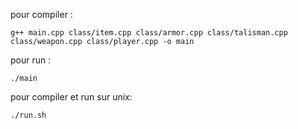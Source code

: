 



pour compiler : 

```
g++ main.cpp class/item.cpp class/armor.cpp class/talisman.cpp class/weapon.cpp class/player.cpp -o main
```
pour run : 

```
./main
```

pour compiler et run sur unix:

```
./run.sh 
```